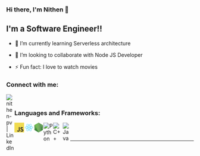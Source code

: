 ### Hi there, I'm Nithen 👋

  
  

## I'm a Software Engineer!!

  

- 🌱 I’m currently learning Serverless architecture

- 👯 I’m looking to collaborate with Node JS Developer

- ⚡ Fun fact: I love to watch movies

  
  

### Connect with me:

  

[<img align="left" alt="nithen-pv | LinkedIn" width="22px" src="https://cdn.worldvectorlogo.com/logos/linkedin-icon-2.svg" />][linkedin]

  
  
  

<br  />

  

### Languages and Frameworks:

  

<img  align="left"  alt="JavaScript"  width="26px" src="https://raw.githubusercontent.com/github/explore/80688e429a7d4ef2fca1e82350fe8e3517d3494d/topics/javascript/javascript.png"  /><tb/>

<img  align="left"  alt="React"  width="26px"  src="https://raw.githubusercontent.com/github/explore/80688e429a7d4ef2fca1e82350fe8e3517d3494d/topics/react/react.png"  />

<img  align="left"  alt="Node.js"  width="26px"  src="https://raw.githubusercontent.com/github/explore/80688e429a7d4ef2fca1e82350fe8e3517d3494d/topics/nodejs/nodejs.png"  />

<img  align="left"  alt="Python"  width="26px"  src="https://cdn.worldvectorlogo.com/logos/python-5.svg"  />

<img  align="left"  alt="C++"  width="26px"  src="https://upload.wikimedia.org/wikipedia/commons/thumb/1/18/ISO_C%2B%2B_Logo.svg/1200px-ISO_C%2B%2B_Logo.svg.png"  />

<img  align="left"  alt="Java"  width="20px"  src="https://cdn.worldvectorlogo.com/logos/java-4.svg"  />

  

<br  />

<br  />

  

---

  

[linkedin]: https://in.linkedin.com/in/pvnithen
